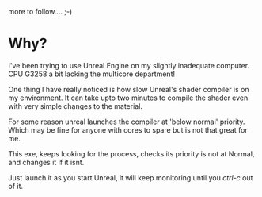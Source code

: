 more to follow.... ;-)

Why?
====


I've been trying to use Unreal Engine on my slightly inadequate computer. CPU G3258 a bit lacking the multicore department!

One thing I have really noticed is how slow Unreal's shader compiler is on my environment. It can take upto two minutes to compile the shader even with very simple changes to the material.

For some reason unreal launches the compiler at 'below normal' priority. Which may be fine for anyone with cores to spare but is not that great for me.

This exe, keeps looking for the process, checks its priority is not at Normal, and changes it if it isnt.

Just launch it as you start Unreal, it will keep monitoring until you *ctrl-c* out of it.


